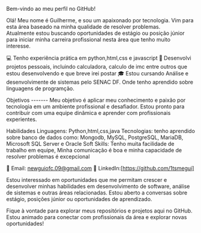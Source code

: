 Bem-vindo ao meu perfil no GitHub!

Olá! Meu nome é Guilherme, e sou um apaixonado por tecnologia. Vim para esta área baseado na minha qualidade de resolver problemas.  
Atualmente estou buscando oportunidades de estágio ou posição júnior para iniciar minha carreira profissional nesta área que tenho muito interesse.

💻 Tenho experiência prática em python,html,css e javascript
🚀 Desenvolvi projetos pessoais, incluindo calculadora, calculo de imc entre outros que estou desenvolvendo e que breve irei postar
🎓 Estou cursando Análise e desenvolvimente de sistemas pelo SENAC DF. Onde tenho aprendido sobre linguagens de programção. 

Objetivos ------- 
Meu objetivo é aplicar meu conhecimento e paixão por tecnologia em um ambiente profissional e desafiador.
Estou pronto para contribuir com uma equipe dinâmica e aprender com profissionais experientes.

Habilidades
Linguagens: Python,html,css,java 
Tecnologias: tenho aprendido sobre banco de dados como: Mongodb, MySQL, PostgreSQL, MariaDB, Microsoft SQL Server e Oracle
Soft Skills: Tenho muita facilidade de trabalho em equipe, Minha comunicação é boa e minha capacidade de resolver problemas é excepcional 

📧 Email: newguiofc.09@gmail.com 
🔗 LinkedIn:[https://github.com/1tsmegui]

Estou interessado em oportunidades que me permitam crescer e desenvolver minhas habilidades em desenvolvimento de software, análise de sistemas e outras áreas relacionadas.
Estou aberto a conversas sobre estágio, posições júnior ou oportunidades de aprendizado.

Fique à vontade para explorar meus repositórios e projetos aqui no GitHub. Estou animado para conectar com profissionais da área e explorar novas oportunidades!
